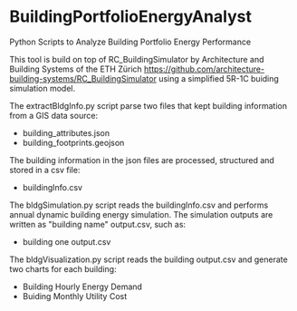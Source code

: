 # BuildingPortfolioEnergyAnalyst
Python Scripts to Analyze Building Portfolio Energy Performance 

This tool is build on top of RC_BuildingSimulator by Architecture and Building Systems of the ETH Zürich
https://github.com/architecture-building-systems/RC_BuildingSimulator
using a simplified 5R-1C buiding simulation model. 

The extractBldgInfo.py script parse two files that kept building information from a GIS data source: 
* building_attributes.json
* building_footprints.geojson

The building information in the json files are processed, structured and stored in a csv file:
* buildingInfo.csv

The bldgSimulation.py script reads the buildingInfo.csv and performs annual dynamic building energy simulation. The simulation outputs are written as "building name" output.csv, such as: 
* building one output.csv

The bldgVisualization.py script reads the building output.csv and generate two charts for each building:
* Building Hourly Energy Demand
* Buiding Monthly Utility Cost 
